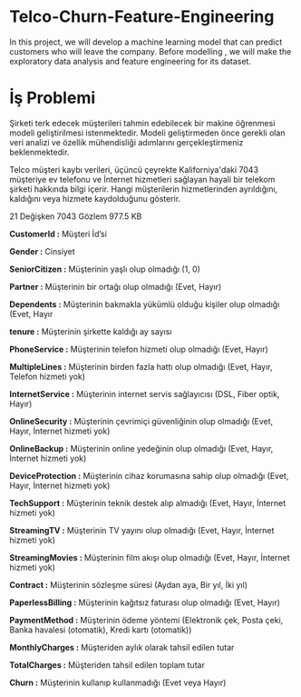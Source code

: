 # Telco-Churn-Feature-Engineering
In this project, we will develop a machine learning model that can predict customers who will leave the company. Before modelling , we will make the exploratory data analysis and feature engineering for its dataset.


# İş Problemi

 Şirketi terk edecek müşterileri tahmin edebilecek bir makine öğrenmesi modeli 
 geliştirilmesi istenmektedir. Modeli geliştirmeden önce gerekli olan veri analizi
 ve özellik mühendisliği adımlarını gerçekleştirmeniz beklenmektedir.

 Telco müşteri kaybı verileri, üçüncü çeyrekte Kaliforniya'daki 7043 müşteriye ev telefonu ve İnternet hizmetleri sağlayan hayali
 bir telekom şirketi hakkında bilgi içerir. Hangi müşterilerin hizmetlerinden ayrıldığını, kaldığını veya hizmete kaydolduğunu
 gösterir.

 21 Değişken 7043 Gözlem 977.5 KB

**CustomerId  :**  Müşteri İd’si

**Gender  :**  Cinsiyet

**SeniorCitizen  :**  Müşterinin yaşlı olup olmadığı (1, 0)

**Partner  :**  Müşterinin bir ortağı olup olmadığı (Evet, Hayır)

**Dependents  :**  Müşterinin bakmakla yükümlü olduğu kişiler olup olmadığı (Evet, Hayır

**tenure  :**  Müşterinin şirkette kaldığı ay sayısı

**PhoneService  :**  Müşterinin telefon hizmeti olup olmadığı (Evet, Hayır)

**MultipleLines  :**  Müşterinin birden fazla hattı olup olmadığı (Evet, Hayır, Telefon hizmeti yok)

**InternetService  :**  Müşterinin internet servis sağlayıcısı (DSL, Fiber optik, Hayır)

**OnlineSecurity  :**  Müşterinin çevrimiçi güvenliğinin olup olmadığı (Evet, Hayır, İnternet hizmeti yok)

**OnlineBackup  :**  Müşterinin online yedeğinin olup olmadığı (Evet, Hayır, İnternet hizmeti yok)

**DeviceProtection  :**  Müşterinin cihaz korumasına sahip olup olmadığı (Evet, Hayır, İnternet hizmeti yok)

**TechSupport  :**  Müşterinin teknik destek alıp almadığı (Evet, Hayır, İnternet hizmeti yok)

**StreamingTV  :**  Müşterinin TV yayını olup olmadığı (Evet, Hayır, İnternet hizmeti yok)

**StreamingMovies  :**  Müşterinin film akışı olup olmadığı (Evet, Hayır, İnternet hizmeti yok)

**Contract  :**  Müşterinin sözleşme süresi (Aydan aya, Bir yıl, İki yıl)

**PaperlessBilling  :**  Müşterinin kağıtsız faturası olup olmadığı (Evet, Hayır)

**PaymentMethod  :**  Müşterinin ödeme yöntemi (Elektronik çek, Posta çeki, Banka havalesi (otomatik), Kredi kartı (otomatik))

**MonthlyCharges  :**  Müşteriden aylık olarak tahsil edilen tutar

**TotalCharges  :**  Müşteriden tahsil edilen toplam tutar

**Churn  :**  Müşterinin kullanıp kullanmadığı (Evet veya Hayır)
